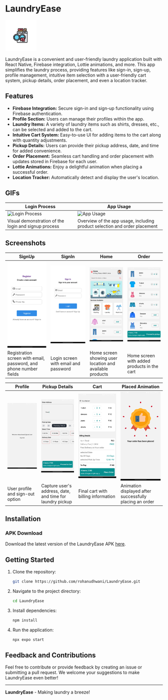 # LaundryEase

<p align="left">
  <img src="./assets/icon.png" alt="App Icon" width="100" height="100">
</p>

LaundryEase is a convenient and user-friendly laundry application built with React Native, Firebase integration, Lottie animations, and more. This app simplifies the laundry process, providing features like sign-in, sign-up, profile management, intuitive item selection with a user-friendly cart system, pickup details, order placement, and even a location tracker.

## Features

- **Firebase Integration:** Secure sign-in and sign-up functionality using Firebase authentication.
- **Profile Section:** Users can manage their profiles within the app.
- **Laundry Items:** A variety of laundry items such as shirts, dresses, etc., can be selected and added to the cart.
- **Intuitive Cart System:** Easy-to-use UI for adding items to the cart along with quantity adjustments.
- **Pickup Details:** Users can provide their pickup address, date, and time for added convenience.
- **Order Placement:** Seamless cart handling and order placement with updates stored in Firebase for each user.
- **Lottie Animations:** Enjoy a delightful animation when placing a successful order.
- **Location Tracker:** Automatically detect and display the user's location.

## GIFs
| Login Process | App Usage |
| --- | --- |
| ![Login Process](./screenshots/login.gif) | ![App Usage](./screenshots/usage.gif) |
| Visual demonstration of the login and signup process | Overview of the app usage, including product selection and order placement |

## Screenshots
| SignUp | SignIn | Home | Order |
| --- | --- | --- | --- |
| ![SignUp](./screenshots/signUp.jpg) | ![SignIn](./screenshots/signIn.jpg) | ![Home](./screenshots/home.jpg) | ![Order](./screenshots/order.jpg) |
| Registration screen with email, password, and phone number fields | Login screen with email and password | Home screen showing user location and available products | Home screen with added products in the cart |

| Profile | Pickup Details | Cart | Placed Animation |
| --- | --- | --- | --- |
| ![Profile](./screenshots/profile.jpg) | ![Pickup Details](./screenshots/pickupDetails.jpg) | ![Cart](./screenshots/cart.jpg) | ![Placed Animation](./screenshots/placedAnimation.jpg) |
| User profile and sign-out option | Capture user's address, date, and time for laundry pickup | Final cart with billing information | Animation displayed after successfully placing an order |


## Installation

### APK Download
Download the latest version of the LaundryEase APK [here](https://github.com/rohanudhwani/LaundryEase/raw/master/LaundryEase.apk).

## Getting Started

1. Clone the repository:
   ```bash
   git clone https://github.com/rohanudhwani/LaundryEase.git
   ```

2. Navigate to the project directory:
   ```bash
   cd LaundryEase
   ```

3. Install dependencies:
   ```bash
   npm install
   ```

4. Run the application:
   ```bash
   npx expo start
   ```

## Feedback and Contributions

Feel free to contribute or provide feedback by creating an issue or submitting a pull request. We welcome your suggestions to make LaundryEase even better!

---

**LaundryEase** - Making laundry a breeze!
